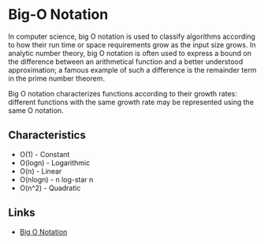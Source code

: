 # Big-O Notation

In computer science, big O notation is used to classify algorithms according to how their run time or space requirements 
grow as the input size grows. In analytic number theory, big O notation is often used to express a bound on 
the difference between an arithmetical function and a better understood approximation; a famous example of such 
a difference is the remainder term in the prime number theorem.

Big O notation characterizes functions according to their growth rates: different functions with the same growth rate 
may be represented using the same O notation.

## Characteristics

- O(1) - Constant
- O(logn) - Logarithmic
- O(n) - Linear
- O(nlogn) - n log-star n
- O(n^2) - Quadratic

## Links

* [Big O Notation](https://en.wikipedia.org/wiki/Big_O_notation)
